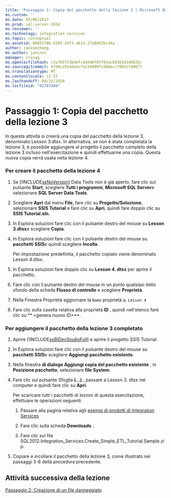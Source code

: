 ```yaml
---
title: 'Passaggio 1: Copia del pacchetto della lezione 3 | Microsoft Docs'
ms.custom: ''
ms.date: 03/06/2017
ms.prod: sql-server-2014
ms.reviewer: ''
ms.technology: integration-services
ms.topic: conceptual
ms.assetid: 0d053786-5203-43f3-a613-27a8dd2bc44a
author: janinezhang
ms.author: janinez
manager: craigg
ms.openlocfilehash: c3a765f23b4bfcdd4d8f0ff84ac8d363424882bc
ms.sourcegitcommit: 6fd8c1914de4c7ac24900fe388ecc7883c740077
ms.translationtype: MT
ms.contentlocale: it-IT
ms.lasthandoff: 04/25/2020
ms.locfileid: "62767449"
---
```

# <a name="step-1-copying-the-lesson-3-package"></a>Passaggio 1: Copia del pacchetto della lezione 3
  In questa attività si creerà una copia del pacchetto della lezione 3, denominato Lesson 3.dtsx. In alternativa, se non è stata completata la lezione 3, è possibile aggiungere al progetto il pacchetto completo della lezione 3 incluso nell'esercitazione e quindi effettuarne una copia. Questa nuova copia verrà usata nella lezione 4.  
  
### <a name="to-create-the-lesson-4-package"></a>Per creare il pacchetto della lezione 4  
  
1.  Se [!INCLUDE[ssNoVersion](../includes/ssnoversion-md.md)] Data Tools non è già aperto, fare clic sul pulsante **Start**, scegliere **Tutti i programmi**, **Microsoft SQL Server**e selezionare **SQL Server Data Tools**.  
  
2.  Scegliere **Apri** dal menu **File**, fare clic su **Progetto/Soluzione**, selezionare **SSIS Tutorial** e fare clic su **Apri**, quindi fare doppio clic su **SSIS Tutorial.sln**.  
  
3.  In Esplora soluzioni fare clic con il pulsante destro del mouse su **Lesson 3.dtsx**e scegliere **Copia**.  
  
4.  In Esplora soluzioni fare clic con il pulsante destro del mouse su **pacchetti SSIS**e quindi scegliere **Incolla**.  
  
     Per impostazione predefinita, il pacchetto copiato viene denominato Lesson 4.dtsx.  
  
5.  In Esplora soluzioni fare doppio clic su **Lesson 4. dtsx** per aprire il pacchetto.  
  
6.  Fare clic con il pulsante destro del mouse in un punto qualsiasi dello sfondo della scheda **Flusso di controllo** e scegliere **Proprietà**.  
  
7.  Nella Finestra Proprietà aggiornare la `Name` proprietà a. `Lesson 4`  
  
8.  Fare clic sulla casella relativa alla proprietà **ID** , quindi nell'elenco fare clic su ** \<genera nuovo ID>**.  
  
### <a name="to-add-the-completed-lesson-3-package"></a>Per aggiungere il pacchetto della lezione 3 completato  
  
1.  Aprire [!INCLUDE[ssBIDevStudioFull](../includes/ssbidevstudiofull-md.md)] e aprire il progetto SSIS Tutorial.  
  
2.  In Esplora soluzioni fare clic con il pulsante destro del mouse su **pacchetti SSIS**e scegliere **Aggiungi pacchetto esistente**.  
  
3.  Nella finestra **di dialogo Aggiungi copia del pacchetto esistente** , in **Posizione pacchetto**, selezionare **file System**.  
  
4.  Fare clic sul pulsante Sfoglia **(...)** , passare a Lesson 3. dtsx nel computer e quindi fare clic su **Apri**.  
  
     Per scaricare tutti i pacchetti di lezioni di questa esercitazione, effettuare le operazioni seguenti.  
  
    1.  Passare alla pagina relativa agli [esempi di prodotti di Integration Services](https://go.microsoft.com/fwlink/?LinkId=275027)  
  
    2.  Fare clic sulla scheda **Downloads** .  
  
    3.  Fare clic sul file SQL2012.Integration_Services.Create_Simple_ETL_Tutorial.Sample.zip.  
  
5.  Copiare e incollare il pacchetto della lezione 3, come illustrato nei passaggi 3-8 della procedura precedente.  
  
## <a name="next-task-in-lesson"></a>Attività successiva della lezione  
 [Passaggio 2: Creazione di un file danneggiato](lesson-4-2-creating-a-corrupted-file.md)  
  
  
